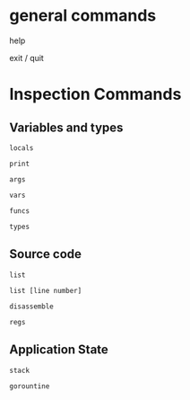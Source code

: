 # general commands



help



exit / quit



# Inspection Commands

## Variables and types

`locals`



`print`



`args`



`vars`



`funcs`



`types`



## Source code

`list`

`list [line number]`

`disassemble`

`regs`



## Application State

`stack`



`gorountine`



